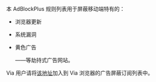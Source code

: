 本 AdBlockPlus 规则列表用于屏蔽移动端特有的：
* 浏览器更新
* 系统漏洞
* 黄色广告

     ——等劫持式广告网站。

Via 用户请将[该地址](https://cdn.jsdelivr.net/gh/Lehmaning/ABP-rules-for-via/abp.txt)加入到 Via 浏览器的广告屏蔽订阅列表中。
